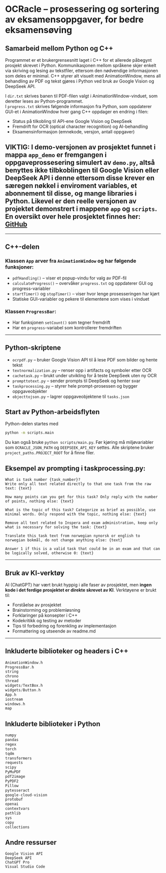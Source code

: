 # OCRacle – prosessering og sortering av eksamensoppgaver, for bedre eksamensøving

## Samarbeid mellom Python og C++
Programmet er et brukergrensesnitt laget i C++ for et allerede påbegynt prosjekt skrevet i Python. Kommunikasjonen mellom språkene skjer enkelt via skriving og lesing av tekstfiler, ettersom den nødvendige informasjonen som deles er minimal. C++ styrer alt visuelt med AnimationWindow, mens all behandling av PDF og tekst gjøres i Python ved bruk av Google Vision og DeepSeek API.

I `dir.txt` skrives banen til PDF-filen valgt i AnimationWindow-vinduet, som deretter leses av Python-programmet.  
I `progress.txt` skrives følgende informasjon fra Python, som oppdaterer GUI-et i AnimationWindow hver gang C++ oppdager en endring i filen:
- Status på tilkobling til API-ene Google Vision og DeepSeek  
- Fremdrift for OCR (optical character recognition) og AI-behandling  
- Eksamensinformasjon (emnekode, versjon, antall oppgaver)

## VIKTIG: I demo-versjonen av prosjektet funnet i mappa `app_demo` er fremgangen i oppgaveprossesering simulert av `demo.py`, altså benyttes ikke tilbkoblingen til Google Vision eller DeepSeek API i denne ettersom disse krever en særegen nøkkel i enviroment variables, et abonnement til disse, og mange libraries i Python. Likevel er den reelle versjonen av projektet demonstrert i mappene ``app`` og ``scripts``. En oversikt over hele prosjektet finnes her: [GitHub](https://github.com/magnusendresen/OCRacle)

---

## C++-delen

### Klassen `App` arver fra `AnimationWindow` og har følgende funksjoner:
- `pdfHandling()` – viser et popup-vindu for valg av PDF-fil
- `calculateProgress()` – overvåker `progress.txt` og oppdaterer GUI og progress-variabler
- `startTimer()` og `stopTimer()` – viser hvor lenge prosesseringen har kjørt
- Statiske GUI-variabler og pekere til elementene som vises i vinduet

### Klassen `ProgressBar`:
- Har funksjonen `setCount()` som tegner fremdrift
- Har en `progress`-variabel som kontrollerer fremdriften

---

## Python-skriptene
- `ocrpdf.py` – bruker Google Vision API til å lese PDF som bilder og hente tekst
- `textnormalization.py` – renser opp i artifacts og symboler etter OCR
- `cachetask.py` – brukt under utvikling for å teste DeepSeek uten ny OCR
- `prompttotext.py` – sender prompts til DeepSeek og henter svar
- `taskprocessing.py` – styrer hele prompt-prosessen og bygger oppgaveobjekter
- `objecttojson.py` – lagrer oppgaveobjektene til `tasks.json`

## Start av Python-arbeidsflyten
Python-delen startes med

```bash
python -m scripts.main
```

Du kan også bruke `python scripts/main.py`. Før kjøring må miljøvariabler som `OCRACLE_JSON_PATH` og `DEEPSEEK_API_KEY` settes. Alle skriptene bruker `project_paths.PROJECT_ROOT` for å finne filer.


## Eksempel av prompting i taskprocessing.py:
```
What is task number {task_number}?
Write only all text related directly to that one task from the raw text: {text}
```
```
How many points can you get for this task? Only reply with the number of points, nothing else: {text}
```
```
What is the topic of this task? Categorize as brief as possible, use minimal words. Only respond with the topic, nothing else: {text}
```
```
Remove all text related to Inspera and exam administration, keep only what is necessary for solving the task: {text}
```
```
Translate this task text from norwegian nynorsk or english to norwegian bokmål, do not change anything else: {text}
```
```
Answer 1 if this is a valid task that could be in an exam and that can be logically solved, otherwise 0: {text}
```
---

## Bruk av KI-verktøy

AI (ChatGPT) har vært brukt hyppig i alle faser av prosjektet, men **ingen kode i det ferdige prosjektet er direkte skrevet av KI**.
Verktøyene er brukt til:
- Forståelse av prosjektet
- Brainstorming og problemløsning
- Forklaringer på konsepter i C++
- Kodekritikk og testing av metoder
- Tips til forbedring og forenkling av implementasjon
- Formattering og utseende av readme.md

---

## Inkluderte biblioteker og headers i C++

```cpp
AnimationWindow.h
ProgressBar.h
string
chrono
thread
widgets/TextBox.h
widgets/Button.h
App.h
iostream
windows.h
map
```

## Inkluderte biblioteker i Python

```python
numpy
pandas
regex
torch
tqdm
transformers
requests
scipy
PyMuPDF
pdf2image
PyPDF2
Pillow
pytesseract
google-cloud-vision
protobuf
openai
contextvars
pathlib
sys
copy
collections
```

## Andre ressurser

```
Google Vision API
DeepSeek API
ChatGPT Pro
Visual Studio Code
```